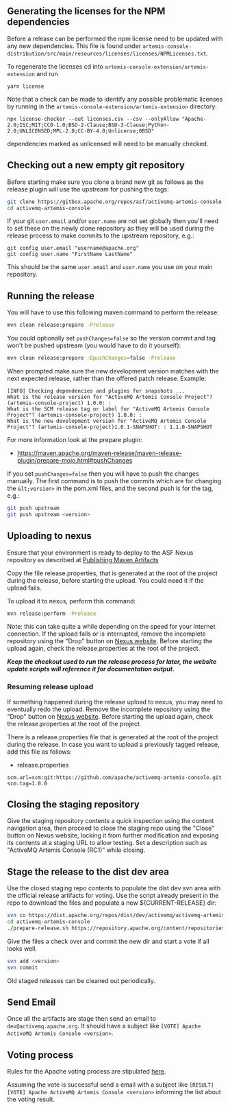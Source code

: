 ## Generating the licenses for the NPM dependencies

Before a release can be performed the npm license need to be updated with any new dependencies. This file is found under `artemis-console-distribution/src/main/resources/licenses/licenses/NPMLicenses.txt`.

To regenerate the licenses cd into `artemis-console-extension/artemis-extension` and run

```shell
yarn license
```

Note that a check can be made to identify any possible problematic licenses by running in the `artemis-console-extension/artemis-extension` directory:

```shell
npx license-checker --out licenses.csv --csv --onlyAllow "Apache-2.0;ISC;MIT;CC0-1.0;BSD-2-Clause;BSD-3-Clause;Python-2.0;UNLICENSED;MPL-2.0;CC-BY-4.0;Unlicense;0BSD"
```

dependencies marked as unlicensed will need to be manually checked.

## Checking out a new empty git repository

Before starting make sure you clone a brand new git as follows as the release plugin will use the upstream for pushing the tags:

```sh
git clone https://gitbox.apache.org/repos/asf/activemq-artemis-console.git
cd activemq-artemis-console
```

If your git `user.email` and/or `user.name` are not set globally then you'll need to set these on the newly clone
repository as they will be used during the release process to make commits to the upstream repository, e.g.:

```
git config user.email "username@apache.org"
git config user.name "FirstName LastName"
```

This should be the same `user.email` and `user.name` you use on your main repository.

## Running the release

You will have to use this following maven command to perform the release:

```sh
mvn clean release:prepare -Prelease
```

You could optionally set `pushChanges=false` so the version commit and tag won't be pushed upstream (you would have to do it yourself):

```sh
mvn clean release:prepare -DpushChanges=false -Prelease
```

When prompted make sure the new development version matches with the next expected release, rather than the offered patch release. Example:

```
[INFO] Checking dependencies and plugins for snapshots ...
What is the release version for "ActiveMQ Artemis Console Project"? (artemis-console-project) 1.0.0: :
What is the SCM release tag or label for "ActiveMQ Artemis Console Project"? (artemis-console-project) 1.0.0: :
What is the new development version for "ActiveMQ Artemis Console Project"? (artemis-console-project)1.0.1-SNAPSHOT: : 1.1.0-SNAPSHOT
```

For more information look at the prepare plugin:

- https://maven.apache.org/maven-release/maven-release-plugin/prepare-mojo.html#pushChanges

If you set `pushChanges=false` then you will have to push the changes manually.  The first command is to push the commits
which are for changing the `&lt;version>` in the pom.xml files, and the second push is for the tag, e.g.:

```sh
git push upstream
git push upstream <version>
```

## Uploading to nexus

Ensure that your environment is ready to deploy to the ASF Nexus repository as described at
[Publishing Maven Artifacts](https://infra.apache.org/publishing-maven-artifacts.html)

Copy the file release.properties, that is generated at the root of the project during the release,
before starting the upload. You could need it if the upload fails.

To upload it to nexus, perform this command:

```sh
mvn release:perform -Prelease
```

Note: this can take quite a while depending on the speed for your Internet connection.
If the upload fails or is interrupted, remove the incomplete repository
using the "Drop" button on [Nexus website](https://repository.apache.org/#stagingRepositories).
Before starting the upload again, check the release.properties at the root of the project.

**_Keep the checkout used to run the release process for later, the website update scripts will reference it for documentation output._**


### Resuming release upload

If something happened during the release upload to nexus, you may need to eventually redo the upload.
Remove the incomplete repository using the "Drop" button on [Nexus website](https://repository.apache.org/#stagingRepositories).
Before starting the upload again, check the release.properties at the root of the project.

There is a release.properties file that is generated at the root of the project during the release.
In case you want to upload a previously tagged release, add this file as follows:

- release.properties
```
scm.url=scm:git:https://github.com/apache/activemq-artemis-console.git
scm.tag=1.0.0
```

## Closing the staging repository

Give the staging repository contents a quick inspection using the content navigation area, then proceed to close the
staging repo using the "Close" button on Nexus website, locking it from further modification and exposing its contents
at a staging URL to allow testing. Set a description such as "ActiveMQ Artemis Console <version> (RC1)" while closing.

## Stage the release to the dist dev area

Use the closed staging repo contents to populate the dist dev svn area
with the official release artifacts for voting. Use the script already present
in the repo to download the files and populate a new ${CURRENT-RELEASE} dir:

```sh
svn co https://dist.apache.org/repos/dist/dev/activemq/activemq-artemis-console/
cd activemq-artemis-console
./prepare-release.sh https://repository.apache.org/content/repositories/orgapacheactivemq-${NEXUS-REPO-ID} ${CURRENT-RELEASE}
```

Give the files a check over and commit the new dir and start a vote if all looks well.

```bash
svn add <version>
svn commit
```

Old staged releases can be cleaned out periodically.

## Send Email

Once all the artifacts are stage then send an email to `dev@activemq.apache.org`.  It should have a subject like `[VOTE]
Apache ActiveMQ Artemis Console <version>`. 

## Voting process

Rules for the Apache voting process are stipulated [here](https://www.apache.org/foundation/voting.html).

Assuming the vote is successful send a email with a subject like `[RESULT] [VOTE] Apache ActiveMQ Artemis Console <version>`
informing the list about the voting result.



